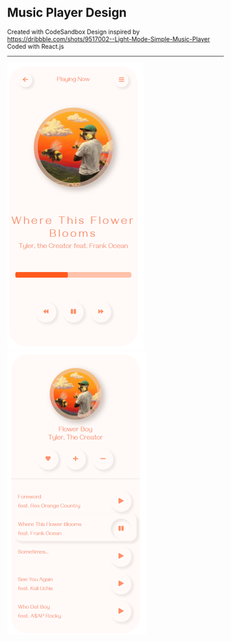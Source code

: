# Music Player Design

Created with CodeSandbox
Design inspired by https://dribbble.com/shots/9517002--Light-Mode-Simple-Music-Player
Coded with React.js

<hr>
<img src="./src/images/music-player.PNG" alt="App image">
<img src="./src/images/music-player2.PNG" alt="App image">
